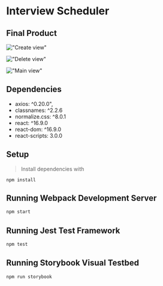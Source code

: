 # Interview Scheduler

## Final Product

!["Create view"]()

!["Delete view"]()

!["Main view"]()

## Dependencies

- axios: ^0.20.0",
- classnames: ^2.2.6
- normalize.css: ^8.0.1
- react: ^16.9.0
- react-dom: ^16.9.0
- react-scripts: 3.0.0

## Setup

>Install dependencies with
```
npm install
```

## Running Webpack Development Server

```sh
npm start
```

## Running Jest Test Framework

```sh
npm test
```

## Running Storybook Visual Testbed

```sh
npm run storybook
```